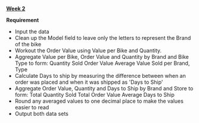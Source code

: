 [**Week 2**](https://preppindata.blogspot.com/2021/01/2021-week-2.html)

**Requirement**
- Input the data 
- Clean up the Model field to leave only the letters to represent the Brand of the bike 
- Workout the Order Value using Value per Bike and Quantity.
- Aggregate Value per Bike, Order Value and Quantity by Brand and Bike Type to form: 
    Quantity Sold
    Order Value
    Average Value Sold per Brand, Type
- Calculate Days to ship by measuring the difference between when an order was placed and when it was shipped as 'Days to Ship' 
- Aggregate Order Value, Quantity and Days to Ship by Brand and Store to form:
    Total Quantity Sold
    Total Order Value
    Average Days to Ship
- Round any averaged values to one decimal place to make the values easier to read
- Output both data sets 